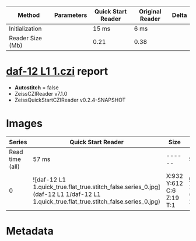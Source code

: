 |  Method            | Parameters       | Quick Start Reader | Original Reader | Delta  |
| -------------------|------------------|--------------------|-----------------|------- |
| Initialization     |                  |15 ms|6 ms|        |
| Reader Size (Mb)     |                  |0.21|0.38|        |
# [daf-12 L1 1.czi](https://zenodo.org/record/5602160/files/daf-12%20L1%201.czi) report
 - **Autostitch** = false
 - ZeissCZIReader v7.1.0
 - ZeissQuickStartCZIReader v0.2.4-SNAPSHOT

# Images 

| Series            | Quick Start Reader | Size | Original Reader | Size | #Diffs |
|-------------------|--------------------|------|-----------------|------|--------|
| Read time (all)   |57 ms|------|59 ms|------|--------|
|0|![daf-12 L1 1.quick_true.flat_true.stitch_false.series_0.jpg](daf-12 L1 1/daf-12 L1 1.quick_true.flat_true.stitch_false.series_0.jpg)|X:932<br>Y:612<br>C:6<br>Z:19<br>T:1|![daf-12 L1 1.quick_false.flat_true.stitch_false.series_0.jpg](daf-12 L1 1/daf-12 L1 1.quick_false.flat_true.stitch_false.series_0.jpg)|X:932<br>Y:612<br>C:6<br>Z:19<br>T:1|0|

# Metadata

